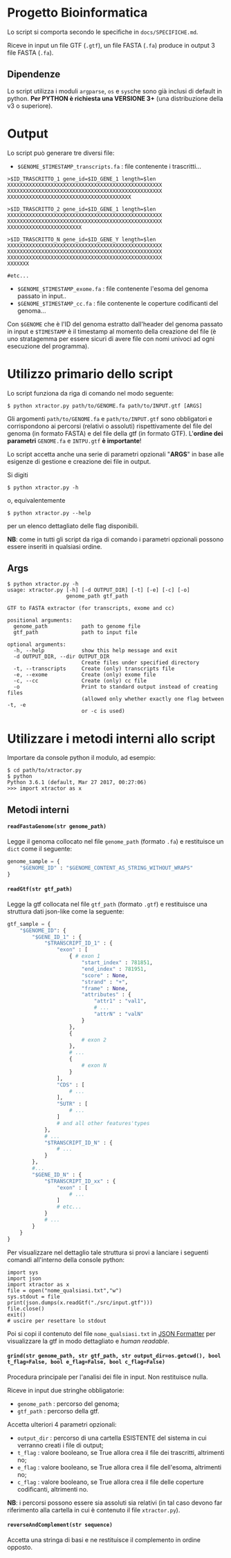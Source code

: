 # Progetto Bioinformatica
Lo script si comporta secondo le specifiche in `docs/SPECIFICHE.md`.

Riceve in input un file GTF (`.gtf`), un file FASTA (`.fa`) produce in output 3 file FASTA (`.fa`).

## Dipendenze
Lo script utilizza i moduli `argparse`, `os` e `sys`che sono già inclusi di default in python. **Per PYTHON è richiesta una VERSIONE 3+** (una distribuzione della v3 o superiore).

# Output
Lo script può generare tre diversi file:
* `$GENOME_$TIMESTAMP_transcripts.fa` : file contenente i trascritti...
```
>$ID_TRASCRITTO_1 gene_id=$ID_GENE_1 length=$len
XXXXXXXXXXXXXXXXXXXXXXXXXXXXXXXXXXXXXXXXXXXXXXXXXX
XXXXXXXXXXXXXXXXXXXXXXXXXXXXXXXXXXXXXXXXXXXXXXXXXX
XXXXXXXXXXXXXXXXXXXXXXXXXXXXXXXXXXXXXXXX

>$ID_TRASCRITTO_2 gene_id=$ID_GENE_1 length=$len
XXXXXXXXXXXXXXXXXXXXXXXXXXXXXXXXXXXXXXXXXXXXXXXXXX
XXXXXXXXXXXXXXXXXXXXXXXXXXXXXXXXXXXXXXXXXXXXXXXXXX
XXXXXXXXXXXXXXXXXXXXXXXX

>$ID_TRASCRITTO_N gene_id=$ID_GENE_Y length=$len
XXXXXXXXXXXXXXXXXXXXXXXXXXXXXXXXXXXXXXXXXXXXXXXXXX
XXXXXXXXXXXXXXXXXXXXXXXXXXXXXXXXXXXXXXXXXXXXXXXXXX
XXXXXXXXXXXXXXXXXXXXXXXXXXXXXXXXXXXXXXXXXXXXXXXXXX
XXXXXXX

#etc...
```
* `$GENOME_$TIMESTAMP_exome.fa` : file contenente l'esoma del genoma passato in input..
* `$GENOME_$TIMESTAMP_cc.fa` : file contenente le coperture codificanti del genoma...

Con `$GENOME` che è l'ID del genoma estratto dall'header del genoma passato in input e `$TIMESTAMP` è il timestamp al momento della creazione del file (è uno stratagemma per essere sicuri di avere file con nomi univoci ad ogni esecuzione del programma).

# Utilizzo primario dello script

Lo script funziona da riga di comando nel modo seguente:
```
$ python xtractor.py path/to/GENOME.fa path/to/INPUT.gtf [ARGS]
``` 
Gli argomenti `path/to/GENOME.fa` e `path/to/INPUT.gtf` sono obbligatori e corrispondono ai percorsi (relativi o assoluti) rispettivamente del file del genoma (in formato FASTA) e del file della gtf (in formato GTF). L'**ordine dei parametri** `GENOME.fa` e `INTPU.gtf` **è importante**!

Lo script accetta anche una serie di parametri opzionali "**ARGS**" in base alle esigenze di gestione e creazione dei file in output.

Si digiti 
```
$ python xtractor.py -h
```
o, equivalentemente
```
$ python xtractor.py --help
```
per un elenco dettagliato delle flag disponibili.

**NB**: come in tutti gli script da riga di comando i parametri opzionali possono essere inseriti in qualsiasi ordine.

## Args
```
$ python xtractor.py -h
usage: xtractor.py [-h] [-d OUTPUT_DIR] [-t] [-e] [-c] [-o]
                   genome_path gtf_path

GTF to FASTA extractor (for transcripts, exome and cc)

positional arguments:
  genome_path           path to genome file
  gtf_path              path to input file

optional arguments:
  -h, --help            show this help message and exit
  -d OUTPUT_DIR, --dir OUTPUT_DIR
                        Create files under specified directory
  -t, --transcripts     Create (only) transcripts file
  -e, --exome           Create (only) exome file
  -c, --cc              Create (only) cc file
  -o                    Print to standard output instead of creating files
                        (allowed only whether exactly one flag between -t, -e
                        or -c is used)
```

# Utilizzare i metodi interni allo script
Importare da console python il modulo, ad esempio:
```
$ cd path/to/xtractor.py
$ python
Python 3.6.1 (default, Mar 27 2017, 00:27:06)
>>> import xtractor as x
```

## Metodi interni

#### `readFastaGenome(str genome_path)`
Legge il genoma collocato nel file `genome_path` (formato `.fa`) e restituisce un `dict` come il seguente:
```python
genome_sample = {
    "$GENOME_ID" : "$GENOME_CONTENT_AS_STRING_WITHOUT_WRAPS" 
}
```

#### `readGtf(str gtf_path)`
Legge la gtf collocata nel file `gtf_path` (formato `.gtf`) e restituisce una struttura dati json-like come la seguente:
```python
gtf_sample = {
    "$GENOME_ID": {
        "$GENE_ID_1" : {
            "$TRANSCRIPT_ID_1" : {
                "exon" : [
                    { # exon 1
                        "start_index" : 781851,
                        "end_index" : 781951,
                        "score" : None,
                        "strand" : "+",
                        "frame" : None,
                        "attributes" : {
                            "attr1" : "val1",
                            # ...
                            "attrN" : "valN"
                        }
                    },
                    {
                        # exon 2
                    },
                    # ...
                    {
                        # exon N
                    }
                ],
                "CDS" : [
                    # ...
                ],
                "5UTR" : [
                    # ...
                ]
                # and all other features'types
            },
            # ...
            "$TRANSCRIPT_ID_N" : {
                # ...
            }
        },
        #...
        "$GENE_ID_N" : {
            "$TRANSCRIPT_ID_xx" : {
                "exon" : [
                    # ...
                ]
                # etc...
            }
            # ...
        }
    }
}
```
Per visualizzare nel dettaglio tale struttura si provi a lanciare i seguenti comandi all'interno della console python:
```
import sys
import json
import xtractor as x
file = open("nome_qualsiasi.txt","w")
sys.stdout = file
print(json.dumps(x.readGtf("./src/input.gtf")))
file.close()
exit()
# uscire per resettare lo stdout
```
Poi si copi il contenuto del file `nome_qualsiasi.txt` in [JSON Formatter](https://jsonformatter.curiousconcept.com/) per visualizzare la gtf in modo dettagliato e _human readable_.

#### `grind(str genome_path, str gtf_path, str output_dir=os.getcwd(), bool t_flag=False, bool e_flag=False, bool c_flag=False)`
Procedura principale per l'analisi dei file in input. Non restituisce nulla.

Riceve in input due stringhe obbligatorie:
- `genome_path` : percorso del genoma;
- `gtf_path` : percorso della gtf.

Accetta ulteriori 4 parametri opzionali:
- `output_dir` : percorso di una cartella ESISTENTE del sistema in cui verranno creati i file di output;
- `t_flag` : valore booleano, se True allora crea il file dei trascritti, altrimenti no;
- `e_flag` : valore booleano, se True allora crea il file dell'esoma, altrimenti no;
- `c_flag` : valore booleano, se True allora crea il file delle coperture codificanti, altrimenti no.


**NB**: i percorsi possono essere sia assoluti sia relativi (in tal caso devono far riferimento alla cartella in cui è contenuto il file `xtractor.py`). 

#### `reverseAndComplement(str sequence)`
Accetta una stringa di basi e ne restituisce il complemento in ordine opposto.
